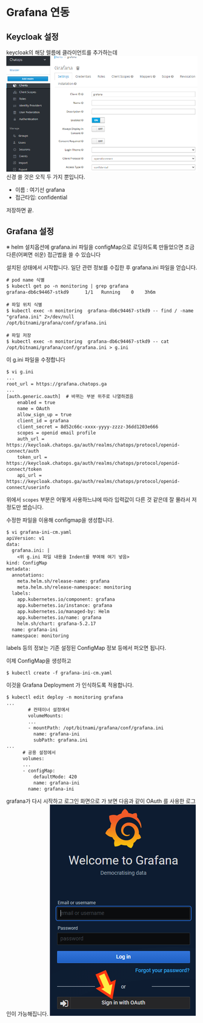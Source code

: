 # Grafana 연동

## Keycloak 설정

keycloak의 해당 렐름에 클라이언트를 추가하는데
![keycloak_client_setting](./img/grafana-keycloak-01.png)
신경 쓸 것은 오직 두 가지 뿐입니다.
- 이름 : 여기선 grafana
- 접근타입: confidential

저장하면 끝.


## Grafana 설정

※ helm 설치옵션에 grafana.ini 파일을 configMap으로 로딩하도록 만들었으면 조금 다른(어쩌면 쉬운) 접근법을 쓸 수 있습니다

설치된 상태에서 시작합니다. 일단 관련 정보를 수집한 후 grafana.ini 파일을 얻습니다.
```
# pod name 식별
$ kubectl get po -n monitoring | grep grafana              
grafana-db6c94467-stkd9      1/1   Running    0    3h6m

# 파일 위치 식별
$ kubectl exec -n monitoring  grafana-db6c94467-stkd9 -- find / -name "grafana.ini" 2>/dev/null  
/opt/bitnami/grafana/conf/grafana.ini

# 파일 저장
$ kubectl exec -n monitoring  grafana-db6c94467-stkd9 -- cat /opt/bitnami/grafana/conf/grafana.ini > g.ini  
```


이 g.ini 파일을 수정합니다
```
$ vi g.ini
...
root_url = https://grafana.chatops.ga
...
[auth.generic.oauth]  # 바뀌는 부분 위주로 나열하겠음
    enabled = true
    name = OAuth
    allow_sign_up = true
    client_id = grafana
    client_secret = 8d52c66c-xxxx-yyyy-zzzz-36dd1203e666
    scopes = openid email profile
    auth_url = https://keycloak.chatops.ga/auth/realms/chatops/protocol/openid-connect/auth
    token_url = https://keycloak.chatops.ga/auth/realms/chatops/protocol/openid-connect/token
    api_url = https://keycloak.chatops.ga/auth/realms/chatops/protocol/openid-connect/userinfo
```
위에서 `scopes` 부분은 어떻게 사용하느냐에 따라 입력값이 다른 것 같은데 잘 몰라서 저 정도만 썼습니다.

수정한 파일을 이용해 configmap을 생성합니다.
```
$ vi grafana-ini-cm.yaml
apiVersion: v1
data:
  grafana.ini: |
    <위 g.ini 파일 내용을 Indent를 부여해 여기 넣음>
kind: ConfigMap
metadata:
  annotations:
    meta.helm.sh/release-name: grafana
    meta.helm.sh/release-namespace: monitoring
  labels:
    app.kubernetes.io/component: grafana
    app.kubernetes.io/instance: grafana
    app.kubernetes.io/managed-by: Helm
    app.kubernetes.io/name: grafana
    helm.sh/chart: grafana-5.2.17
  name: grafana-ini
  namespace: monitoring
```
labels 등의 정보는 기존 설정된 ConfigMap 정보 등에서 퍼오면 됩니다.

이제 ConfigMap을 생성하고
```
$ kubectl create -f grafana-ini-cm.yaml
```

이것을 Grafana Deployment 가 인식하도록 적용합니다.
```
$ kubectl edit deploy -n monitoring grafana
...
        # 컨테이너 설정에서
        volumeMounts:
        ...
        - mountPath: /opt/bitnami/grafana/conf/grafana.ini
          name: grafana-ini
          subPath: grafana.ini
...
      # 공용 설정에서
      volumes:
      ...
      - configMap:
          defaultMode: 420
          name: grafana-ini
        name: grafana-ini
```

grafana가 다시 시작하고 로그인 화면으로 가 보면 다음과 같이 OAuth 를 사용한 로그인이 가능해집니다.
![login_dialog](./img/grafana-keycloak-02.png)




